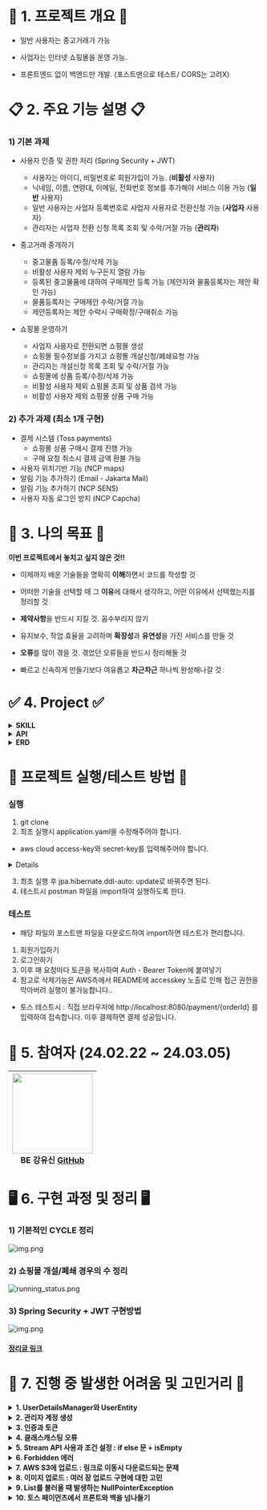 # 🌟 1. 프로젝트 개요 🌟
- 일반 사용자는 중고거래가 가능

- 사업자는 인터넷 쇼핑몰을 운영 가능.

- 프론트엔드 없이 백엔드만 개발. (포스트맨으로 테스트/ CORS는 고려X)



# 📋 2. 주요 기능 설명 📋
### 1) 기본 과제
- 사용자 인증 및 권한 처리 (Spring Security + JWT)
    - 사용자는 아이디, 비밀번호로 회원가입이 가능. (**비활성** 사용자)
    - 닉네임, 이름, 연령대, 이메일, 전화번호 정보를 추가해야 서비스 이용 가능 (**일반** 사용자)
    - 일반 사용자는 사업자 등록번호로 사업자 사용자로 전환신청 가능 (**사업자** 사용자)
    - 관리자는 사업자 전환 신청 목록 조회 및 수락/거절 가능 (**관리자**)

- 중고거래 중개하기
    - 중고물품 등록/수정/삭제 가능
    - 비활성 사용자 제외 누구든지 열람 가능
    - 등록된 중고물품에 대하여 구매제안 등록 가능 (제안자와 물품등록자는 제안 확인 가능)
    - 물품등록자는 구매제안 수락/거절 가능
    - 제안등록자는 제안 수락시 구매확정/구매취소 가능
- 쇼핑몰 운영하기
    - 사업자 사용자로 전환되면 쇼핑몰 생성
    - 쇼핑몰 필수정보를 가지고 쇼핑몰 개설신청/폐쇄요청 가능
    - 관리자는 개설신청 목록 조회 및 수락/거절 가능
    - 쇼핑몰에 상품 등록/수정/삭제 가능
    - 비활성 사용자 제외 쇼핑몰 조회 및 상품 검색 가능
    - 비활성 사용자 제외 쇼핑몰 상품 구매 가능


### 2) 추가 과제 (최소 1개 구현)
- 결제 시스템 (Toss payments)
    - 쇼핑몰 상품 구매시 결제 진행 가능
    - 구매 요청 취소시 결제 금액 환불 가능
- 사용자 위치기반 기능 (NCP maps)
- 알림 기능 추가하기 (Email - Jakarta Mail)
- 알림 기능 추가하기 (NCP SENS)
- 사용자 자동 로그인 방지 (NCP Capcha)


# 🚩 3. 나의 목표 🚩
**이번 프로젝트에서 놓치고 싶지 않은 것!!**

- 이제까지 배운 기술들을 명확히 **이해**하면서 코드를 작성할 것

- 어떠한 기술을 선택할 때 그 **이유**에 대해서 생각하고, 어떤 이유에서 선택했는지를 정리할 것

- **제약사항**을 반드시 지킬 것. 꼼수부리지 않기

- 유지보수, 작업 효율을 고려하며 **확장성**과 **유연성**을 가진 서비스를 만들 것

- **오류**를 많이 겪을 것. 겪었던 오류들을 반드시 정리해둘 것

- 빠르고 신속하게 만들기보다 여유롭고 **차근차근** 하나씩 완성해나갈 것


# ✅ 4. Project ✅
<details> 
<summary><strong>SKILL</strong></summary>
<div markdown="1">       

**[Front-end]**  
<img src="https://img.shields.io/badge/HTML5-E34F26?style=for-the-badge&logo=html5&logoColor=white" />


**[Back-end]**   
<img src="https://img.shields.io/badge/java%2017-007396?style=for-the-badge&logo=java&logoColor=white">
<img src="https://img.shields.io/badge/MySQL%208.0.2-4479A1?style=for-the-badge&logo=mysql&logoColor=white">
<img src="https://img.shields.io/badge/spring%20boot-6DB33F?style=for-the-badge&logo=springboot&logoColor=white">
<img src="https://img.shields.io/badge/spring%20security-6DB33F?style=for-the-badge&logo=springsecurity&logoColor=white">
<img src="https://img.shields.io/badge/apache%20tomcat-F8DC75?style=for-the-badge&logo=apachetomcat&logoColor=white">
<img src="https://img.shields.io/badge/JPA-005F0F?style=for-the-badge&logo=jpa&logoColor=white">
![Hibernate](https://img.shields.io/badge/Hibernate-59666C?style=for-the-badge&logo=Hibernate&logoColor=white)
![JWT](https://img.shields.io/badge/JWT-black?style=for-the-badge&logo=JSON%20web%20tokens)
<img src="https://img.shields.io/badge/AWS%20S3-569A31?style=for-the-badge&logo=amazons3&logoColor=white">


**[Tool & Environment]**  
<img src="https://img.shields.io/badge/github-181717?style=for-the-badge&logo=github&logoColor=white">
<img src="https://img.shields.io/badge/IntelliJ%20IDEA-CB5B8D?style=for-the-badge&logo=intellijidea&logoColor=white">
<img src="https://img.shields.io/badge/figma-F24E1E?style=for-the-badge&logo=figma&logoColor=white">
<img src="https://img.shields.io/badge/Postman-FF6C37?style=for-the-badge&logo=postman&logoColor=white">


</div>
</details>

<details>
<summary><strong>API</strong></summary>
<div markdown="1">       

- **JWT(Jason Web Token)**: 회원 로그인 기능 활용 <img src="https://img.shields.io/badge/JWT-black?style=for-the-badge&logo=JSON%20web%20tokens&logoColor=white">
- **Toss Payments**: 쇼핑몰 상품 결제 기능 구현시 활용 <img align="center" src="https://img.shields.io/badge/Toss Payments-0043FE?style=for-the-badge&logo=&logoColor=white" />
- **AWS S3**: 데이터 저장 및 관리를 위해 사용 <img src="https://img.shields.io/badge/AWS%20S3-569A31?style=for-the-badge&logo=amazons3&logoColor=white">

</div>
</details>

<details>


<summary><strong>ERD</strong></summary>
<div markdown="1">       

<img width="978" alt="image" src="https://github.com/simidot/Shoppingmall_PJ/assets/114278754/eafa3218-dd80-430c-9a89-151454d90ddf">

</div>
</details>

# 🎯 프로젝트 실행/테스트 방법 🎯
### 실행
1. git clone
2. 최초 실행시 application.yaml을 수정해주어야 합니다.
- aws cloud access-key와 secret-key를 입력해주어야 합니다.


<details>

- access-key : AKIA2D2KRCMYUNHH5AN5
- secret-key : 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
- toss.secret : test_sk_Z1aOwX7K8mvknRwm1Kaq3yQxzvNP
</details>

3. 최초 실행 후 jpa.hibernate.ddl-auto: update로 바꿔주면 된다.
4. 테스트시 postman 파일을 import하여 실행하도록 한다.

### 테스트

- 해당 파일의 포스트맨 파일을 다운로드하여 import하면 테스트가 편리합니다.
1) 회원가입하기
2) 로그인하기
3) 이후 매 요청마다 토큰을 복사하여 Auth - Bearer Token에 붙여넣기 
4) 참고로 삭제기능은 AWS측에서 README에 accesskey 노출로 인해 접근 권한을 막아버려 실행이 불가능합니다..
- 토스 테스트시 : 직접 브라우저에 http://localhost:8080/payment/{orderId} 를 입력하여 접속합니다. 이후 결제하면 결제 성공입니다.

#  🚀 5. 참여자 (24.02.22 ~ 24.03.05)

|<img src="https://github.com/simidot/Mission_youshin/assets/114278754/424c1792-bdc5-4843-8c41-b8ad9711cae2" width="160" height="160"/><br/>BE 강유신 <a href="https://github.com/simidot">GitHub</a>|
|:---:|

# 🖥️ 6. 구현 과정 및 정리 🖥️
### 1) 기본적인 CYCLE 정리
![img.png](lifecycle.png)

### 2) 쇼핑몰 개설/폐쇄 경우의 수 정리
![running_status.png](running_status.png)

### 3) Spring Security + JWT 구현방법

![img.png](img.png)
#### [정리글 링크](https://hehesim.tistory.com/216)


# 🚀 7. 진행 중 발생한 어려움 및 고민거리 🚀

<details>
<summary><strong>1. UserDetailsManager와 UserEntity</strong></summary>

<div markdown="1"> 

- UserDetailsManager의 구현체인 CustomUserDetailsManager를 만들어주었고, 여기서 UserEntityRepository와의 연결점이 되었다.

- 고민은 UserDetails의 구현체인 CustomUserDetails 자체를 UserEntity 취급을 하여야 할 것인지, CustomUserDetails는 UserEntity와는 다른 것으로 취급해야할지 잘 모르겠다.

---

- 일단 내가 구현한 방식은 CustomUserDetails, CustomUserDetails는 Spring Security에서 제공되는 부분이므로 이는 유저의 인증과 관련한 부분을 다루어야 하고,
- UserEntity는 인증보다는 실제 DB에 저장되는 유저 테이블에 대한 것들을 다루어야 한다고 생각하여 그렇게 나누어 구현했다.

- 요렇게 두가지로 서비스를 **나누어 구현**해보았다.
![img_1.png](img_1.png)
</div>
</details>


<details>
<summary><strong>2. 관리자 계정 생성</strong></summary>

<div markdown="1"> 

- 관리자 계정은 애플리케이션 생성시 자동으로 입력되어 이후 회원가입 방식으로는 관리자 계정을 만들 수 없도록 구현했다. 관리자 SQL문을 **data.sql**로 넣어서 구현하려고 하였다.
- 이때 data.sql문을 내장 데이터베이스가 아닌 외부 데이터베이스와 연결하기 위해서는 yaml에서 script 파일을 실행하도록 설정을 적용해야 한다.
```yaml
spring.sql.init.mode: always
```

- hibernate.ddl-auto 옵션과 함께 data.sql 스크립트를 사용할 때에 필요한 옵션이 또 존재한다.
```yaml
spring.jpa.defer-datasource-initialization: true
```

- 이 설정을 활용하면 ddl-auto 옵션에 대한 설정이 먼저 실행되고, 이후 script가 실행되어 data.sql이 적용되게 된다.
```yaml
spring:
  sql:
    init:
      mode: always
  jpa:
    hibernate:
      ddl-auto: create
    defer-datasource-initialization: true
```

- 그러나, 나는 처음에 되던 sql script가 프로젝트 중간에 갑자기 실행이 되지 않았다...
![img_2.png](img_2.png)
---
결국 세팅을 조금 바꿔서 **import.sql**로 **hibernate** 내에서 스크립트가 실행되도록 변경했더니 되긴 됐다.
```yaml
spring:
  sql:
    init:
      data-locations: classpath:import.sql
      mode: always
  jpa:
    hibernate:
      ddl-auto: create
    defer-datasource-initialization: true
    show-sql: true
```
- 참고로, 관리자 sql을 넣으면 로그인시 비밀번호가 **복호화**되면서 일치를 확인하기 때문에, 이를 **암호화된 채**로 넣어주어야 한다. 그래서 나는 Bcrypt로 암호화한 비밀번호를 넣어주었다.
```sql
#  import.sql
# 초기 admin 계정 생성
INSERT INTO user_entity (account_id, password, authority)
VALUES ('admin', '$2a$10$hithVJ9E/VPOzKwGfn9kQu9c0QcBfAWnaFNFWh0gohj03Ij05pm9.', 'ROLE_ADMIN');
```
** 이것과 관련해서는 다시 확인해봐야할 것 같다. 근본적인 해결책이 아닌 느낌이다.
</div>
</details>


<details>
<summary><strong>3. 인증과 토큰</strong></summary>

<div markdown="1"> 
- 사용자 인증 처리를 했는데, USER_ROLE에 따라서 필터링은 되는데, 
해당 로그인 아이디 주인이라는 것을 인증하고나서 해당 기능에 대한 접근이 제한되어야 하는데, 안되고 있다.

ex) 나는 123인데, 234의 정보도 수정이 되는 문제. 즉, 계정 주인만이 정보수정이 가능한데, 다른 계정 주인도 정보수정에 대한 접근이 된다는 것.

---
=> 깨달음!

- 이를 위해 **JWT 토큰**을 활용하는 거구나! 요청마다 header에 JWT 토큰이 포함되어 있고, 어떤 기능에서는 인증에 더불어 해당 계정의 주인이라는 것을 알아야 한다. 그러므로 **확인하는 과정**을 해당 메서드에 구현해야 하는 것.

ex) 사업자 계정 전환 신청시 해당 로그인한 아이디와 신청하는 유저가 같은지 확인하는 과정. manager.checkIdIsEqual() 에서 확인 가능하다. 만약 일치하지 않을시에는 ResponseStatusException이 발생한다.

```java
// UserService class
	// 사업자계정 전환 신청
    @Transactional
    public BAResponse registerBA (String accountId, BARequest dto) {
        UserEntity foundUser = optional.getFoundUser(accountId);
        // 로그인한 아이디와 이 유저가 같은지 확인
        manager.checkIdIsEqual(foundUser.getAccountId());

        // 등록요청 update
        foundUser.setBusinessNumber(dto.getBusinessNumber());
        foundUser.setBusinessIsAllowed(false);
        foundUser = userRepository.save(foundUser);

        return BAResponse.fromEntity(foundUser);
    }
    
// CustomUserDetailsManager class
    // 로그인한 아이디와 해당 아이디가 같은지 확인하는 메서드
    public void checkIdIsEqual(String accountId) {
        String loginId = facade.getAuth().getName(); //현재 인증정보의 id name
        // 다르면 예외처리
        if (!accountId.equals(loginId)) {
            throw new ResponseStatusException(HttpStatus.FORBIDDEN);
        }
        // 같으면 계속 이어서 감
    }
```


</div>
</details>
<details>
<summary><strong>4. 클래스캐스팅 오류</strong></summary>

<div markdown="1"> 

![img_3.png](img_3.png)

```java
    @Override
    public CustomUserDetails loadUserByUsername(String userId) throws UsernameNotFoundException {
        //repo에서 userId로 찾아오기
        Optional<UserEntity> optionalUser = userRepository.findByAccountId(userId);
        if (optionalUser.isEmpty()) {
            log.info("loadUserByUsername : not found");
            throw new ResponseStatusException(HttpStatus.NOT_FOUND);
        }

        UserEntity userEntity = optionalUser.get();
        //리턴을 UserDetails 형태로 한다
        CustomUserDetails userDetails = (CustomUserDetails) User.withUsername(userEntity.getAccountId())
                .password(userEntity.getPassword())
                .authorities(userEntity.getAuthority())
                .build();
        return userDetails;
    }
```
- 처음에는 이렇게 시도를 했다. 무조건 User.withUsername()....build()이렇게 유저를 빌드해야하는줄 알았다.
- 그러나, 이렇게 User로 생성하여 CustomUserDetails로 **클래스 캐스팅이 불가**했다.
- 왜냐하면 User클래스는 Spring Security에서 UserDetails를 구현해놓은 **구현체** 중 하나고, 이를 활용해 편하게 빌더로 객체 생성가능하게 해놓은 것이다.
- 즉, User, CustomUserDetails 둘 다 구현체이기 때문에 클래스캐스팅이 불가하다.

---

- 나는 CustomUserDetails를 만들어두었으니, 이로 리턴하기 위해서는 그냥 **CustomUserDetails** 빌더패턴으로 객체를 생성하면 된다.
```java
    @Override
    public CustomUserDetails loadUserByUsername(String userId) throws UsernameNotFoundException {
        //repo에서 userId로 찾아오기
        Optional<UserEntity> optionalUser = userRepository.findByAccountId(userId);
        if (optionalUser.isEmpty()) {
            log.info("loadUserByUsername : not found");
            throw new ResponseStatusException(HttpStatus.NOT_FOUND);
        }

        UserEntity userEntity = optionalUser.get();
        //리턴을 UserDetails 형태로 한다
        CustomUserDetails userDetails = CustomUserDetails.builder()
                .userId(userEntity.getAccountId())
                .password(userEntity.getPassword())
                .authorities(userEntity.getAuthority())
                .build();
        return userDetails;
    }
```

</div>
</details>


<details>
<summary><strong>5. Stream API 사용과 조건 설정 : if else 문 + isEmpty</strong></summary>

<div markdown="1">

- 물품 구매 제안을 조회할 때 조건이 있었다.

    1) 물품 등록한 사용자는 물품에 대한 제안을 모두 확인 가능하다.
    2) 물품에 대해 제안을 등록한 사용자는 본인의 제안만 확인이 가능하다.
    3) 등록자와 제안자가 아닌 사용자는 조회가 불가능하다.

이러한 세가지 조건을 표현하기가 어렵고 복잡했다. 또 이를 Stream API를 사용하여 표현해주고 싶었다.

1) 로그인 사용자가 해당 물품의 **Seller인지** 확인 => Seller이면 해당 물품에 대한 제안 모두 확인 가능

2) 로그인 사용자가 해당 물품의 Seller가 아니라면, => 해당 물품의 전체 제안에서 로그인 사용자가 **Buyer인지** 확인하고 리스트로 추출

3) 그 리스트가 **비어있다면** 해당 물품의 Seller도, Buyer도 아니기 때문에 -> 해당 물품의 제안에 대한 접근 권한이 없다.
4) 비어있지 않다면 제안 등록한 사용자이기 때문에 해당 사용자의 제안만 확인 가능.

```java
    // 물품 구매 제안 조회
    // 물품 등록한 사용자와 제안등록 사용자만 조회 가능
    public List<SuggestionResponse> readSuggestions(Long usedGoodsId) {
        UsedGoods foundGoods = optional.getUsedGoods(usedGoodsId);
        UserEntity loginUser = manager.loadUserFromAuth();

        // 물품등록자는 모든 제안 확인 가능
        if (loginUser.equals(foundGoods.getSeller())) {
            log.info("중고물품 등록자가 조회합니다");
            return suggestionRepo.findByUsedGoods(foundGoods).stream()
                    .map(SuggestionResponse::fromEntity)
                    .collect(Collectors.toList());
        } // 제안등록자는 자신의 제안만 확인 가능
        else {
            List<Suggestion> suggestions = foundGoods.getSuggestionList()
                    .stream()
                    .filter(suggestion -> loginUser.equals(suggestion.getBuyer()))
                    .peek(suggestion -> log.info("중고물품 구매 제안자가 조회합니다."))
                    .collect(Collectors.toList());
            // 만약 자신의 제안이 없다면 suggestionList가 비어있을 것.
            if (suggestions.isEmpty()) {
                throw new ResponseStatusException(HttpStatus.FORBIDDEN, "제안조회 권한이 없습니다.");
            }
            return suggestions.stream()
                    .map(SuggestionResponse::fromEntity)
                    .peek(response -> log.info("SuggestionList:: "+response))
                    .collect(Collectors.toList());
        }
    }
```
</div>
</details>

<details>
<summary><strong>6. Forbidden 에러</strong></summary>

<div markdown="1"> 

- 분명 ResponseException에 대한 다양한 설정을 해두었는데, 요청에 대한 에러가 무조건 **403 Forbidden**만 나타났다. 그래서 오류가 발생해도 어떤 이유인지 찾기가 너무 어려웠다. not found인지, bad request인지 등등 어떤 에러인지를 확인해야 쉽게 해당 문제를 해결할 수 있는데.
![img_4.png](img_4.png)

---
=> 알고보니 SecurityFilterChain에서 request에 대한 설정 때문이었다.
- 맨 마지막의 anyRequest().authenticated() 설정으로 인해 어떤 요청이든 인증이 되어야 한다는 설정이 되어있는데, 에러가 생겼을 때에는 /error로 요청이 가기 때문에 이때에도 인증 정보가 필요한 셈이다.

그러므로 에러 페이지에 대해서는 모든 사용자가 접근 가능하도록 바꾸었다.
> .requestMatcher("/error").permitAll()을 맨위에 추가해주었다.

```java
@Configuration
@RequiredArgsConstructor
public class WebSecurityConfig {
    private final JwtTokenUtils jwtTokenUtils;
    private final UserDetailsManager manager;

    @Bean
    public SecurityFilterChain securityFilterChain(
            HttpSecurity httpSecurity
    ) throws Exception {
        httpSecurity
                //csrf 보안 해제
                .csrf(AbstractHttpConfigurer::disable)
                .sessionManagement(session ->
                        session.sessionCreationPolicy(SessionCreationPolicy.STATELESS))
                .addFilterBefore(new JwtTokenFilter(jwtTokenUtils, manager), AuthorizationFilter.class)
                //url에 따른 요청 인가
                .authorizeHttpRequests(
                        auth -> //로그인, 회원가입은 익명사용자만 요청 가능
                                auth
                                        .requestMatchers("/error").permitAll()
                                        // 관리자 페이지는 관리자만 가능
                                        .requestMatchers("/admin/**")
                                        .hasAnyRole("ADMIN")
                                        // 로그인과 회원가입은 익명 사용자만 가능
                                        .requestMatchers("/users/login", "/users/register")
                                        .anonymous()
                                        // 추가정보 입력은 inactive만 가능
                                        .requestMatchers("/users/{accountId}/additional-info")
                                        .hasAnyRole("INACTIVE")
                                        // 중고거래, 비즈니스 계정 신청/확인, 쇼핑몰 서비스 이용 active, business만 가능
                                        .requestMatchers("/users/**", "/used-goods/**")
                                        .hasAnyRole("ACTIVE", "BUSINESS")
                                        // 쇼핑몰 운영 서비스는 business회원만 가능
                                        .requestMatchers("/shopping-malls/**")
                                        .hasAnyRole("ACTIVE", "BUSINESS", "ADMIN")
                                        .anyRequest().authenticated()
                )
        ;
        return httpSecurity.build();
    }
}
```

![img_5.png](img_5.png)
- 그랬더니 정상적으로 오류 화면이 나왔다. 해결 완료!
</div>
</details>


<details>
<summary><strong>7. AWS S3에 업로드 : 링크로 이동시 다운로드되는 문제</strong></summary>

<div markdown="1"> 

- 사진 업로드에 대한 구현을 진행중에 사진을 AWS S3 스토리지에 업로드하고, 업로드한 url을 데이터베이스에 저장하도록 구현했다.
  이때 url로 이동하면 이러한 이상한 화면이 나왔다.
- 실제로 브라우저에 해당 url을 검색하면 이 때도 사진이 보이는 것이 아니라, 바로 다운로드가 되어버렸다.

![img_6.png](img_6.png)
---
- 확인해보니 업로드 시 Content-Type이 multipart/form-data로 설정이 되어버려 자동으로 다운로드 파일로 인식한다는 점이었다.
- 그래서 다시 Content-Type을 설정하지 않고 업로드했더니 자동으로 png 타입으로 설정이 되면서 해당 프로필 사진을 조회할 수 있었다.
![img_7.png](img_7.png)

</div>
</details>


<details>
<summary><strong>8. 이미지 업로드 : 여러 장 업로드 구현에 대한 고민</strong></summary>

<div markdown="1"> 
- 이미지 업로드를 할 때 프로필사진은 한장만 업로드를 하여, 이를 다른 사진으로 교체할 때에는 원래 업로드되었던 사진파일을 S3에서 삭제 후 다시 올리기 기능을 만들 수 있었다. 어떻게든...

```java
@Transactional
public String uploadProfileImage(String accountId, List<MultipartFile> multipartFile) {
    // 본인인지 확인
    manager.checkIdIsEqual(accountId);
    // 해당 유저 엔티티의 profile이 null이 아니면 해당 파일을 삭제하고, 새로운 프로필 사진을 업로드 할 것.

    // 1. 해당 유저 엔티티 갖고오기
    UserEntity foundUser = optional.getFoundUser(accountId);
    // 2. profile이 null인지 확인
    if (foundUser.getProfile() != null) {
        // null이 아니면 해당 url에 있는 사진객체를 삭제할 것
        s3FileService.deleteImage("/profile", foundUser.getProfile()
                .substring(foundUser.getProfile().lastIndexOf("/")+1,
                        foundUser.getProfile().length()-1));
    }

    // s3에 해당 프로필 사진 업로드 (단 한장만 가능!!)
    if (multipartFile.size() > 1) {
        throw new ResponseStatusException(HttpStatus.BAD_REQUEST, "프로필 사진은 한장만 업로드 가능");
    }
    List<String> uploadUrls =  s3FileService.uploadIntoS3("/profile", multipartFile);
    log.info("uploadUrl  "+uploadUrls.toString());

    foundUser.setProfile(uploadUrls.toString());
    userRepository.save(foundUser);
    return foundUser.getProfile();
}
```

- 코드를 쓰면서도 아니다 싶은 코드가 되어갔다.
- 그니까 String 형태의 Profile을 substring하는데..
- 또 List형태를 toString으로 저장한 것이기 때문에 앞 뒤에 [example.jpg] 이렇게 중괄호까지 같이 저장이 된다.
  물론 프로필 사진은 한장만 올리기 때문에 어떻게든 해결 할 수 있지만,
  중고물품과 쇼핑몰 제품 사진같은 경우에는 무조건 **여러 장**을 올려야 할 것!!

- 그렇게 되면 Item -> ItemImage 이렇게 **1: N 관계**로 새로 엔티티를 만들어야 함을 깨달았다.
- 중고물품 UsedGoods -> UsedGoodsImage 이것도 똑같이 **1:N 관계**의 엔티티가 필요하다.
---
그래서 새롭게 엔티티를 생성하여 해결!
![img_8.png](img_8.png)
![img_9.png](img_9.png)

</div>
</details>


<details>
<summary><strong>9. List를 불러올 때 발생하는 NullPointerException </strong></summary>

<div markdown="1"> 

: 이미지 엔티티를 만들어주었고, 해당 중고물품에 대한 정보를 보여줄 때 올라온 상품 이미지 링크들이 함께 보이길 원했다.

#### 1) NPE.
- 그런데, fromEntity()라는 엔티티를 DTO형식으로 바꿔주는 static factory method를 실행하면서 엔티티 자체에 list가 null이라는 문제가 발생했다. (ㅠㅠ)
![img_10.png](img_10.png)

- 나의 생각의 오류 첫번째는
  UsedGoods에 **ImageList를 빌드하지 않았다**.
- 이유는 Image객체를 만들어야 하는데 아직 안만들었기 때문!! Image객체들을 만들고 나서, 어떻게 하면 되지 않나?라고 생각했다. 그러나 이것이 오류의 출발점이었다.

```java
// 중고물품 업로드
public UsedGoodsDto uploadUsedGoods(List<MultipartFile> multipartFile, UsedGoodsDto dto) {
    // 1. 셀러 정보 인증정보에서 가져오기
    UserEntity seller = manager.loadUserFromAuth();

    // 2. seller정보와 dto를 가지고와서 새로운 UsedGoods 객체 생성
    UsedGoods newGoods = UsedGoods.builder()
            .title(dto.getTitle())
            .description(dto.getDescription())
            .minimumPrice(dto.getMinimumPrice())
            .saleStatus(SaleStatus.ON_SALE)
            .seller(seller) // 판매자는 저장은 하지만, 실제로 조회시에는 보이지 않아야한다.
            .build();
    newGoods = usedGoodsRepo.save(newGoods);

    // 3. S3에 이미지들을 업로드하고, 그 파일들이 저장된 url을 String으로 반환
    List<String> urls = s3FileService.uploadIntoS3("/usedgoods", multipartFile);
    // 4. 이 String List 하나하나 UsedGoodsImage 엔티티가 각각 생긴다.
    for (String url : urls) {
        UsedGoodsImage image = UsedGoodsImage.builder()
                .imgUrl(url)
                .build();
        imageRepo.save(image);
    }
    return UsedGoodsDto.fromEntity(newGoods);
}
```
---
- 빌드할 때 생성이 되는데,
  필드에서 = new ArrayList<>(); 를 외쳐봐도...아무일 없다..
- 빌더패턴으로 **생성할 때!** 꼭 이건 null이 아니야!! 라고 이야기를 해주어야 한다.

일단 이것이 핵심!
```java
    // 중고물품 업로드
    public UsedGoodsDto uploadUsedGoods(List<MultipartFile> multipartFile, UsedGoodsDto dto) {
        // 1. 셀러 정보 인증정보에서 가져오기
        UserEntity seller = manager.loadUserFromAuth();

        // 2. seller정보와 dto를 가지고와서 새로운 UsedGoods 객체 생성
        UsedGoods newGoods = UsedGoods.builder()
                .title(dto.getTitle())
                .description(dto.getDescription())
                .minimumPrice(dto.getMinimumPrice())
                .imageList(new ArrayList<>())
                .suggestionList(new ArrayList<>())
                .saleStatus(SaleStatus.ON_SALE)
                .seller(seller) // 판매자는 저장은 하지만, 실제로 조회시에는 보이지 않아야한다.
                .build();
        newGoods = usedGoodsRepo.save(newGoods);

        // 3. S3에 이미지들을 업로드하고, 그 파일들이 저장된 url을 String으로 반환
        List<String> urls = s3FileService.uploadIntoS3("/usedgoods", multipartFile);
        // 4. 이 String List 하나하나 UsedGoodsImage 엔티티가 각각 생긴다.
        for (String url : urls) {
            UsedGoodsImage image = UsedGoodsImage.builder()
                    .imgUrl(url)
                    .build();
            imageRepo.save(image);
        }
        return UsedGoodsDto.fromEntity(newGoods);
    }
```

![img_11.png](img_11.png)
- 요렇게 오류가 생기지 않고 나왔다! 하지만, 이미지를 업로드 했으나, 이미지 urlList는 결과값으로 나오지 않았다.

#### 2) 두번째 오류 : NPE는 해결되었으나, List가 보이지 않는다

UsedGoods - UsedGoodsImage (N:1)의 관계로
양방향 맵핑을 해주었다.
@OneToMany - @ManyToOne


- 나의 두번째 생각의 오류는
  UsedGoodsImage에서 빌드할때 imgUrl과 usedGoods객체를 활용해 빌드패턴으로 생성해주면?
  즉시 이 둘의 관계가 생겨 UsedGoods에는 ImageList url을 입력해줄 필요가 없을 거라고 생각한 것.

- 그러나, 이렇게 되면 image쪽에서만 UsedGoods객체를 가져올 수가 있다.

- 근데 내가 UsedGoodsDto에서 불러오는것은 반대다. UsedGoods에서 **imageUrlList를** 가져오는것!

- 그러므로,,, 어느 한쪽의 엔티티 객체를 넣을때 두 쪽에다가 저장을 해주는 것이다. 이게 바로 **연관관계 편의 메서드!!!**!
  더 자주 쓰는 쪽에다 만들어주면 된다
- 나는 image에다 넣어주었다.

```java
package com.example.missiontshoppingmall.usedGoods.entity;

import com.example.missiontshoppingmall.BaseEntity;
import jakarta.persistence.CascadeType;
import jakarta.persistence.Entity;
import jakarta.persistence.FetchType;
import jakarta.persistence.ManyToOne;
import lombok.*;

@Entity
@Getter
@AllArgsConstructor
@Builder
@NoArgsConstructor
public class UsedGoodsImage extends BaseEntity {
    @Setter
    private String imgUrl;

    @ManyToOne
    @Setter
    private UsedGoods usedGoods;

    // 연관관계 편의 메서드
    public void addUsedGoods(UsedGoods ug) {
        this.setUsedGoods(ug);
        ug.getImageList().add(this);
    }
}
```

---
- 이미지를 넣어주면서 UsedGoods 객체를 인자로 해서 set해주는 것. 그리고, UsedGoods 객체 입장에서도 동일하게 ImageList()에다 해당 Image 객체를 추가해주는 것.
```java
    // 중고물품 업로드
    public UsedGoodsDto uploadUsedGoods(List<MultipartFile> multipartFile, UsedGoodsDto dto) {
        // 1. 셀러 정보 인증정보에서 가져오기
        UserEntity seller = manager.loadUserFromAuth();

        // 2. seller정보와 dto를 가지고와서 새로운 UsedGoods 객체 생성
        UsedGoods newGoods = UsedGoods.builder()
                .title(dto.getTitle())
                .description(dto.getDescription())
                .minimumPrice(dto.getMinimumPrice())
                .imageList(new ArrayList<>())
                .saleStatus(SaleStatus.ON_SALE)
                .seller(seller) // 판매자는 저장은 하지만, 실제로 조회시에는 보이지 않아야한다.
                .build();
        newGoods = usedGoodsRepo.save(newGoods);

        // 3. S3에 이미지들을 업로드하고, 그 파일들이 저장된 url을 String으로 반환
        List<String> urls = s3FileService.uploadIntoS3("/usedgoods", multipartFile);
        // 4. 이 String List 하나하나 UsedGoodsImage 엔티티가 각각 생긴다.
        for (String url : urls) {
            UsedGoodsImage image = UsedGoodsImage.builder()
                    .imgUrl(url)
                    .build();
            // 여기서 연관관계 메서드 (이미지에 UsedGoods set하는 동시에 UsedGoods의 imageList에 추가해주기)
            image.addUsedGoods(newGoods);
            imageRepo.save(image);
        }

        return UsedGoodsDto.fromEntity(newGoods);
    }
```

![img_12.png](img_12.png)
그랬더니 imgUrl도 모두 나왔다!

</div>
</details>


<details>
<summary><strong>10. 토스 페이먼츠에서 프론트와 백을 넘나들기</strong></summary>

<div markdown="1"> 

- 처음에는 아예 방향을 못잡았다. 여태 계속 포스트맨으로만 테스트를 하다보니, 토스 결제는 실제로 html 창이 있어야 테스트를 할 수 있는데, 이때 그러면 JSON 형태로 주고받고 하는 방법을 아예 몰라서 계속 헤맸다.

#### 내가 구현한 방법

1) RestController가 아닌 그냥 Controller로 html에 대한 설정을 해준다. 그 html창에서 결제를 하는 것!



2) 결제를 구분하기 위해서 나는 orderId를 pathVariable로 넣어주었다. -> /payment/{orderId}로 이동해야 함.
- 어차피 주문하면 그 정보에 orderId가 나와있기 때문에 그걸 이용해서 브라우저에서 테스트 가능하다.
- 그리고, 여기서 redirectAttributes로 orderId, orderItemName, amount를 넘겨주었다.
```java
@Controller
@Slf4j
@RequiredArgsConstructor
public class PaymentController {
    private final EntityFromOptional optional;

    // 결제요청 html로 이동하는
    @GetMapping("/payment/{orderId}")
    public String requestPayment(
            @PathVariable("orderId") Long orderId,
            RedirectAttributes redirectAttributes
    ) {
        // redirectAttributes로 order에 대한 정보 함께 전달.
        ItemOrder foundOrder = optional.gerOrder(orderId);
        // 만약 not paid상태가 아니면 예외처리
        if (!foundOrder.getPaymentStatus().equals(PaymentStatus.NOT_PAID)) {
            log.info("지불이 불가능한 주문입니다.");
            throw new ResponseStatusException(HttpStatus.BAD_REQUEST);
        }
        redirectAttributes.addAttribute("orderItem", foundOrder.getOrderItem().getName());
        redirectAttributes.addAttribute("amount", foundOrder.getTotalPrice());
        redirectAttributes.addAttribute("orderId", orderId);
        return "redirect:/static/payment.html";
    }
}
```
3) 브라우저에서 결제하기 누르고 사용자가 결제를 하면 여기서 결제 요청을 가는데, 여기서
- 결제 요청할 때 orderName에다가 넘겨서.... 넣어주었다.
```html
<script>
// 만약 Bearer Token만으로 인증을 하게되면 결제하려는 상품이 여러개일 경우에는 구분하기 어려울 것
// 같다고 생각했다. 그래서 그냥 url로 orderId 자체를 넘겨서 해결하려고 했다.
// todo: 고민인 것은 orderId, amount, orderItem이 url로 노출되어도 괜찮을까?
// 현재 내 관념에서는 괜찮을 것 같아서 사용하였다.

    // url에서 값을 얻어서 변수로 지정
    const urlParams = new URLSearchParams(window.location.search);
    const itemOrderId = urlParams.get('orderId');
    const amount = urlParams.get('amount');
    const orderItem = urlParams.get('orderItem');

    // 구매자의 고유 아이디를 불러와 customerKey로 설정
    const clientKey = '  '

    // 결제 위젯, 결제 방법 위젯
    const paymentWidget = PaymentWidget(clientKey, PaymentWidget.ANONYMOUS)
    const paymentMethodsWidget = paymentWidget.renderPaymentMethods(
        '#payment-method',
        {
            value: 0,
            currency: 'KRW',
            country: 'KR',
        },
        { variantKey: 'widgetA'}
    )
    //결제 서비스 이용약관 동의
    const paymentAgreement = paymentWidget.renderAgreement(
        '#agreement',
        { variantKey: 'AGREEMENT' }
    )

    //여기서 실제 결제 가격으로 update!!
    paymentMethodsWidget.updateAmount(amount);
    
    // 결제 요청
    const paymentRequestButton = document.getElementById('payment-request-button');
    paymentRequestButton.addEventListener('click', () => {
        try {
            paymentWidget.requestPayment({
                orderId: crypto.randomUUID().replaceAll('-', ''), // orderId는 이거고요,,
                orderName: `${itemOrderId}-${orderItem}`, // orderName은 이걸로 정해줌.
            }).then(async data => {
                const response = await fetch('/shopping-malls/order/{orderId}/payment', {
                    method: 'post',
                    headers: {
                        'Content-Type': 'application/json',
                    },
                    body: JSON.stringify({
                        paymentKey: data.paymentKey,
                        orderId: data.orderId,
                        amount: data.amount,
                    }),
                })
                if (response.ok) {
                    console.log(data.paymentKey);
                    location.pathname = '/static/success.html'
                }
            });
        } catch (err) {
            if (err.code == 'USER_CANCEL') {
                alert('사용자 결제 취소')
            }
            else alert(err);
        }
    });
```

4) 이후 TossController toss/confirm-payment에서 쭈루룩 진행된 것들이 다시 서비스단으로 돌아와, 결제 승인 요청시 service단에서 상품 재고가 갱신되고, paymentKey를 저장해주고, 결제상태를 업데이트 해주었다.

```java
// OrderService class
	// 결제 승인 요청 보내기
    public OrderResponse confirmPayment(PaymentConfirmDto dto) {
        // HTTP 요청 보냄
        HashMap<String, Object> tossPaymentObj = tossService.confirmPayment(dto);
        log.info("tossPaymentObj :: " + tossPaymentObj.toString());

        String itemOrderId = tossPaymentObj.get("orderName").toString().split("-")[0];
        // orderId로 Order 객체 찾아내기
        ItemOrder foundOrder = optional.gerOrder(Long.parseLong(itemOrderId));
        // 결제 성공시 재고가 갱신되어야 한다.
        Integer stockNow = foundOrder.getOrderItem().getStock(); // 현재재고
        foundOrder.getOrderItem().setStock(stockNow-foundOrder.getAmount()); // 재고 갱신.
        foundOrder.setPaymentStatus(PaymentStatus.PAID);
        foundOrder.setPaymentKey(tossPaymentObj.get("paymentKey").toString()); // 아직은 transaction완료가 아님.

        foundOrder = orderRepo.save(foundOrder);
        return OrderResponse.fromEntity(foundOrder);
    }
```

![img_13.png](img_13.png)

이렇게 paymentKey가 저장되면서 해결 완료!!~~
</div>
</details>
